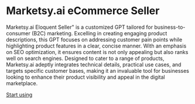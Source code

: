 # Marketsy.ai eCommerce Seller

Marketsy.ai Eloquent Seller\" is a customized GPT tailored for business-to-consumer (B2C) marketing. Excelling in creating engaging product descriptions, this GPT focuses on addressing customer pain points while highlighting product features in a clear, concise manner. With an emphasis on SEO optimization, it ensures content is not only appealing but also ranks well on search engines. Designed to cater to a range of products, Marketsy.ai adeptly integrates technical details, practical use cases, and targets specific customer bases, making it an invaluable tool for businesses looking to enhance their product visibility and appeal in the digital marketplace.

[Start using](https://chat.openai.com/g/g-P5fLqXjsJ)